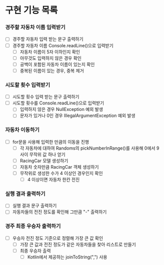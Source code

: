 # 구현 기능 목록

### 경주할 자동차 이름 입력받기
- [ ] 경주할 자동차 입력 받는 문구 출력하기
- [ ] 경주할 자동차 이름 Console.readLine()으로 입력받기 
  - [ ] 자동차 이름이 5자 이하인지 확인 
  - [ ] 아무것도 입력하지 않은 경우 확인
  - [ ] 공백이 포함된 자동차 이름이 있는지 확인
  - [ ] 중복된 이름이 있는 경우, 중복 제거

### 시도할 횟수 입력받기
- [ ] 시도할 횟수 입력 받는 문구 출력하기
- [ ] 시도할 횟수를 Console.readLine()으로 입력받기
  - [ ] 입력하지 않은 경우 NullException 예외 발생
  - [ ] 문자가 있거나 0인 경우 IllegalArgumentException 예외 발생

### 자동차 이동하기
- [ ] for문을 사용해 입력한 만큼의 이동을 진행
  - [ ] 각 자동차에 대하여 Randoms의 pickNumberInRange()를 사용해 0에서 9사이 무작위 값 하나 얻기
  - [ ] RacingCar 모델 생성하기
  - [ ] 자동차 숫자만큼 RacingCar 객체 생성하기
  - [ ] 무작위로 생성한 수가 4 이상인 경우인지 확인
    - [ ] 4 이상이면 자동차 한칸 전진

### 실행 결과 출력하기
- [ ] 실행 결과 문구 출력하기
- [ ] 자동차들의 전진 정도를 확인해 그만큼 "-" 출력하기

### 경주 최종 우승자 출력하기
- [ ] 우승자 전진 정도 기준으로 정렬해 가장 큰 값 확인
  - [ ] 가장 큰 값과 전진 정도가 같은 자동차들을 찾아 리스트로 만들기
  - [ ] 최종 우승자 출력
    - [ ] Kotlin에서 제공하는 joinToString(",") 사용